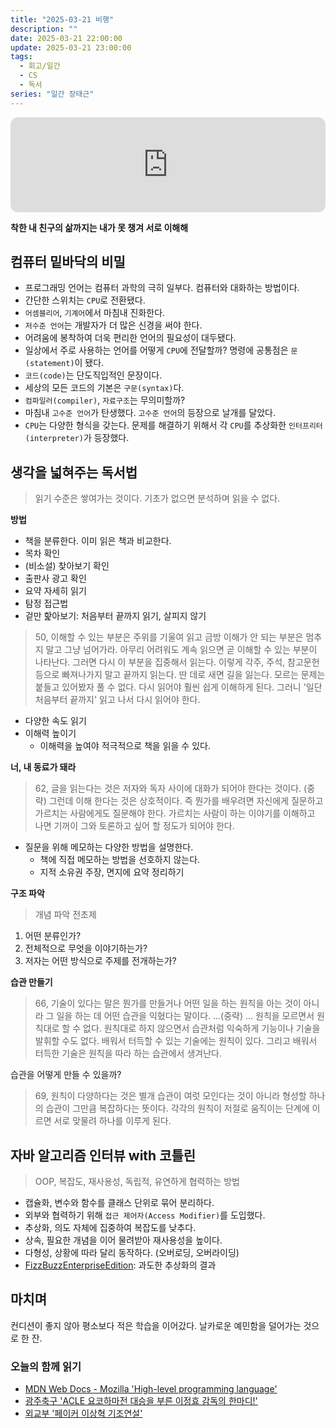 ```yaml
---
title: "2025-03-21 비행"
description: ""
date: 2025-03-21 22:00:00
update: 2025-03-21 23:00:00
tags:
  - 회고/일간
  - CS
  - 독서
series: "일간 장태근" 
---
```


<iframe style="border-radius:12px" src="https://open.spotify.com/embed/track/05vY4piKAbBXJXaaa4xOCt?utm_source=generator" width="100%" height="152" frameBorder="0" allowfullscreen="" allow="autoplay; clipboard-write; encrypted-media; fullscreen; picture-in-picture" loading="lazy"></iframe>

**착한 내 친구의 삶까지는 내가 못 챙겨 서로 이해해**

## 컴퓨터 밑바닥의 비밀

- 프로그래밍 언어는 컴퓨터 과학의 극히 일부다. 컴퓨터와 대화하는 방법이다.
- 간단한 스위치는 `CPU`로 전환됐다.
- `어셈블리어`, `기계어`에서 마침내 진화한다.
- `저수준 언어`는 개발자가 더 많은 신경을 써야 한다.
- 어려움에 봉착하여 더욱 편리한 언어의 필요성이 대두됐다.
- 일상에서 주로 사용하는 언어를 어떻게 `CPU`에 전달할까? 명령에 공통점은 `문(statement)`이 됐다.
- `코드(code)`는 단도직입적인 문장이다.
- 세상의 모든 코드의 기본은 `구문(syntax)`다.
- `컴파일러(compiler)`, `자료구조`는 무의미할까?
- 마침내 `고수준 언어`가 탄생했다. `고수준 언어`의 등장으로 날개를 달았다.
- `CPU`는 다양한 형식을 갖는다. 문제를 해결하기 위해서 각 `CPU`를 추상화한 `인터프리터(interpreter)`가 등장했다.

## 생각을 넓혀주는 독서법

> 읽기 수준은 쌓여가는 것이다. 기초가 없으면 분석하며 읽을 수 없다.

**방법**

- 책을 분류한다. 이미 읽은 책과 비교한다.
- 목차 확인
- (비소설) 찾아보기 확인
- 출판사 광고 확인
- 요약 자세히 읽기
- 탐정 접근법
- 겉만 핥아보기: 처음부터 끝까지 읽기, 살피지 않기

> 50, 이해할 수 있는 부분은 주위를 기울여 읽고 금방 이해가 안 되는 부분은 멈추지 말고 그냥 넘어가라. 아무리 어려워도 계속 읽으면 곧 이해할 수 있는 부분이 나타난다.
> 그러면 다시 이 부분을 집중해서 읽는다. 이렇게 각주, 주석, 참고문헌 등으로 빠져나가지 말고 끝까지 읽는다. 딴 데로 새면 길을 잃는다. 모르는 문제는 붙들고 있어봤자 풀 수 없다.
> 다시 읽어야 훨씬 쉽게 이해하게 된다. 그러니 '일단 처음부터 끝까지' 읽고 나서 다시 읽어야 한다.

- 다양한 속도 읽기
- 이해력 높이기
    - 이해력을 높여야 적극적으로 책을 읽을 수 있다.

**너, 내 동료가 돼라**

> 62, 글을 읽는다는 것은 저자와 독자 사이에 대화가 되어야 한다는 것이다.
> (중략) 그런데 이해 한다는 것은 상호적이다. 즉 뭔가를 배우려면 자신에게 질문하고 가르치는 사람에게도 질문해야 한다. 가르치는 사람이 하는 이야기를 이해하고 나면 기꺼이 그와 토론하고 싶어 할 정도가 되어야
> 한다.

- 질문을 위해 메모하는 다양한 방법을 설명한다.
    - 책에 직접 메모하는 방법을 선호하지 않는다.
    - 지적 소유권 주장, 면지에 요약 정리하기

**구조 파악**

> 개념 파악 전초제

1. 어떤 분류인가?
2. 전체적으로 무엇을 이야기하는가?
3. 저자는 어떤 방식으로 주제를 전개하는가?

**습관 만들기**

> 66, 기술이 있다는 말은 뭔가를 만들거나 어떤 일을 하는 원칙을 아는 것이 아니라 그 일을 하는 데 어떤 습관을 익혔다는 말이다.
> ...(중략) ...
> 원칙을 모르면서 원칙대로 할 수 없다. 원칙대로 하지 않으면서 습관처럼 익숙하게 기능이나 기술을 발휘할 수도 없다. 배워서 터득할 수 있는 기술에는 원칙이 있다. 그리고 배워서 터득한 기술은 원칙을 따라 하는
> 습관에서 생겨난다.

습관을 어떻게 만들 수 있을까?

> 69, 원칙이 다양하다는 것은 별개 습관이 여럿 모인다는 것이 아니라 형성할 하나의 습관이 그만큼 복잡하다는 뜻이다. 각각의 원칙이 저절로 움직이는 단계에 이르면 서로 맞물려 하나를 이루게 된다.

## 자바 알고리즘 인터뷰 with 코틀린

> OOP, 복잡도, 재사용성, 독립적, 유연하게 협력하는 방법

- 캡슐화, 변수와 함수를 클래스 단위로 묶어 분리하다.
- 외부와 협력하기 위해 `접근 제어자(Access Modifier)`를 도입했다.
- 추상화, 의도 자체에 집중하여 복잡도를 낮추다.
- 상속, 필요한 개념을 이어 물려받아 재사용성을 높이다.
- 다형성, 상황에 따라 달리 동작하다. (오버로딩, 오버라이딩)
- [FizzBuzzEnterpriseEdition](https://github.com/EnterpriseQualityCoding/FizzBuzzEnterpriseEdition): 과도한 추상화의 결과

## 마치며

컨디션이 좋지 않아 평소보다 적은 학습을 이어갔다. 날카로운 예민함을 덜어가는 것으로 한 잔.

### 오늘의 함께 읽기

- [MDN Web Docs - Mozilla 'High-level programming language'](https://developer.mozilla.org/en-US/docs/Glossary/High-level_programming_language)
- [광주축구 'ACLE 요코하마전 대승을 부른 이정효 감독의 한마디!'](https://youtube.com/shorts/nwodUEQUoZ4?si=G3Pcibgf8oIMCocf)
- [외교부 '페이커 이상혁 기조연설'](https://youtu.be/YGAFaLEoK8M?si=zW4aHjdRV2e0IU2c)
